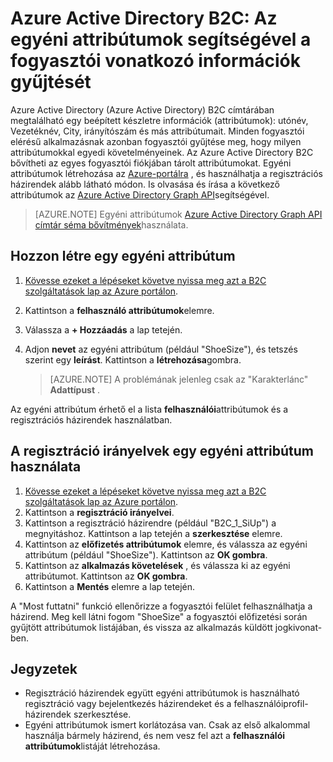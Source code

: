 <properties
    pageTitle="Azure Active Directory B2C: Az egyéni attribútumok |} Microsoft Azure"
    description="Hogyan Azure Active Directory B2C egyéni attribútumok segítségével a fogyasztói vonatkozó információk gyűjtését"
    services="active-directory-b2c"
    documentationCenter=""
    authors="swkrish"
    manager="mbaldwin"
    editor="bryanla"/>

<tags
    ms.service="active-directory-b2c"
    ms.workload="identity"
    ms.tgt_pltfrm="na"
    ms.devlang="na"
    ms.topic="article"
    ms.date="07/24/2016"
    ms.author="swkrish"/>

#  <a name="azure-active-directory-b2c-use-custom-attributes-to-collect-information-about-your-consumers"></a>Azure Active Directory B2C: Az egyéni attribútumok segítségével a fogyasztói vonatkozó információk gyűjtését

Azure Active Directory (Azure Active Directory) B2C címtárában megtalálható egy beépített készletre információk (attribútumok): utónév, Vezetéknév, City, irányítószám és más attribútumait. Minden fogyasztói elérésű alkalmazásnak azonban fogyasztói gyűjtése meg, hogy milyen attribútumokkal egyedi követelményeinek. Az Azure Active Directory B2C bővítheti az egyes fogyasztói fiókjában tárolt attribútumokat. Egyéni attribútumok létrehozása az [Azure-portálra](https://portal.azure.com/) , és használhatja a regisztrációs házirendek alább látható módon. Is olvasása és írása a következő attribútumok az [Azure Active Directory Graph API](active-directory-b2c-devquickstarts-graph-dotnet.md)segítségével.

> [AZURE.NOTE]
Egyéni attribútumok [Azure Active Directory Graph API címtár séma bővítmények](https://msdn.microsoft.com/library/azure/dn720459.aspx)használata.

## <a name="create-a-custom-attribute"></a>Hozzon létre egy egyéni attribútum

1. [Kövesse ezeket a lépéseket követve nyissa meg azt a B2C szolgáltatások lap az Azure portálon](active-directory-b2c-app-registration.md#navigate-to-the-b2c-features-blade).
2. Kattintson a **felhasználó attribútumok**elemre.
3. Válassza a **+ Hozzáadás** a lap tetején.
4. Adjon **nevet** az egyéni attribútum (például "ShoeSize"), és tetszés szerint egy **leírást**. Kattintson a **létrehozása**gombra.

    > [AZURE.NOTE]
    A problémának jelenleg csak az "Karakterlánc" **Adattípust** .

Az egyéni attribútum érhető el a lista **felhasználói**attribútumok és a regisztrációs házirendek használatban.

## <a name="use-a-custom-attribute-in-your-sign-up-policy"></a>A regisztráció irányelvek egy egyéni attribútum használata

1. [Kövesse ezeket a lépéseket követve nyissa meg azt a B2C szolgáltatások lap az Azure portálon](active-directory-b2c-app-registration.md#navigate-to-the-b2c-features-blade).
2. Kattintson a **regisztráció irányelvei**.
3. Kattintson a regisztráció házirendre (például "B2C_1_SiUp") a megnyitáshoz. Kattintson a lap tetején a **szerkesztése** elemre.
4. Kattintson az **előfizetés attribútumok** elemre, és válassza az egyéni attribútum (például "ShoeSize"). Kattintson az **OK gombra**.
5. Kattintson az **alkalmazás követelések** , és válassza ki az egyéni attribútumot. Kattintson az **OK gombra**.
6. Kattintson a **Mentés** elemre a lap tetején.

A "Most futtatni" funkció ellenőrizze a fogyasztói felület felhasználhatja a házirend. Meg kell látni fogom "ShoeSize" a fogyasztói előfizetési során gyűjtött attribútumok listájában, és vissza az alkalmazás küldött jogkivonat-ben.

## <a name="notes"></a>Jegyzetek

- Regisztráció házirendek együtt egyéni attribútumok is használható regisztráció vagy bejelentkezés házirendeket és a felhasználóiprofil-házirendek szerkesztése.
- Egyéni attribútumok ismert korlátozása van. Csak az első alkalommal használja bármely házirend, és nem vesz fel azt a **felhasználói attribútumok**listáját létrehozása.
